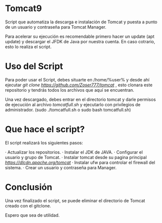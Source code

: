 

# Tomcat9

Script que automatiza la descarga e instalación de Tomcat y puesta a punto de un usuario y contraseña para Tomcat Manager. 

Para acelerar su ejecución es recomendable primero hacer un update (apt update) y descargar el JFDK de Java por nuestra cuenta. En caso cotrario, esto lo realiza el script.



# Uso del Script

Para poder usar el Script, debes situarte en /home/%user% y desde ahí ejecutar _git clone https://github.com/Zoser777/tomcat_ , esto clonara este repositorio y tendrás todos los archivos que aquí se encuentran. 

Una vez descargado, debes entrar en el directorio tomcat y darle permisos de ejecución al archivo _tomcatfull.sh_ y ejecutarlo con privilegios de administrador. 
(sudo ./tomcatfull.sh o sudo bash tomcatfull.sh)



# Que hace el script?

El script realizará los siguientes pasos:

  · Actualizar los repositorios.
  · Instalar el JDK de JAVA.
  · Configurar el usuario y grupo de Tomcat.
  · Instalar tomcat desde su pagina principal _https://dlcdn.apache.org/tomcat_
  · Instalar ufw para controlar el firewall del sistema.
  · Crear un usuario y contraseña para Manager.



# Conclusión

Una vez finalizado el script, se puede eliminar el directorio de Tomcat creado con el gitclone. 

Espero que sea de utilidad. 
